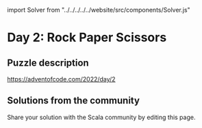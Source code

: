 import Solver from "../../../../../website/src/components/Solver.js"

# Day 2: Rock Paper Scissors

## Puzzle description

https://adventofcode.com/2022/day/2

## Solutions from the community

Share your solution with the Scala community by editing this page.